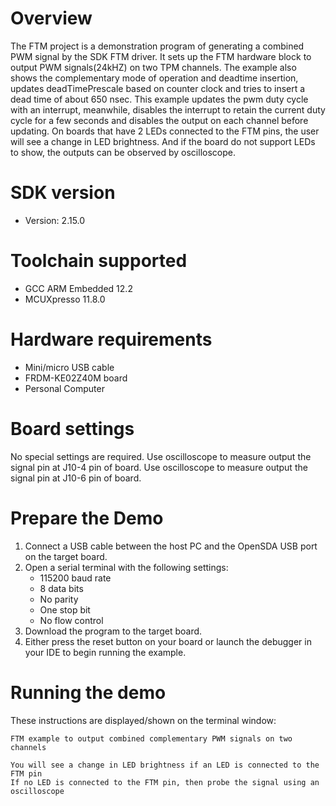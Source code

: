 Overview
========
The FTM project is a demonstration program of generating a combined PWM signal by the SDK FTM driver. It sets up the FTM
hardware block to output PWM signals(24kHZ) on two TPM channels. The example also shows the complementary mode of operation
and deadtime insertion, updates deadTimePrescale based on counter clock and tries to insert a dead time of about 650 nsec.
This example updates the pwm duty cycle with an interrupt, meanwhile, disables the interrupt to retain the current duty cycle
for a few seconds and disables the output on each channel before updating.
On boards that have 2 LEDs connected to the FTM pins, the user will see a change in LED brightness.
And if the board do not support LEDs to show, the outputs can be observed by oscilloscope.

SDK version
===========
- Version: 2.15.0

Toolchain supported
===================
- GCC ARM Embedded  12.2
- MCUXpresso  11.8.0

Hardware requirements
=====================
- Mini/micro USB cable
- FRDM-KE02Z40M board
- Personal Computer

Board settings
==============
No special settings are required.
Use oscilloscope to measure output the signal pin at J10-4 pin of board.
Use oscilloscope to measure output the signal pin at J10-6 pin of board.

Prepare the Demo
================
1.  Connect a USB cable between the host PC and the OpenSDA USB port on the target board.
2.  Open a serial terminal with the following settings:
    - 115200 baud rate
    - 8 data bits
    - No parity
    - One stop bit
    - No flow control
3. Download the program to the target board.
4. Either press the reset button on your board or launch the debugger in your IDE to begin running the example.

Running the demo
================
These instructions are displayed/shown on the terminal window:
~~~~~~~~~~~~~~~~~~~~~~~~~~~~~~~~
FTM example to output combined complementary PWM signals on two channels

You will see a change in LED brightness if an LED is connected to the FTM pin
If no LED is connected to the FTM pin, then probe the signal using an oscilloscope
~~~~~~~~~~~~~~~~~~~~~~~~~~~~~~~~
